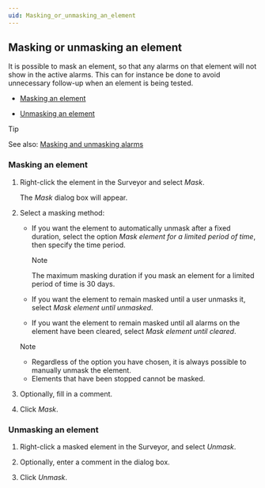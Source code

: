 ```yaml
---
uid: Masking_or_unmasking_an_element
---
```


## Masking or unmasking an element

It is possible to mask an element, so that any alarms on that element will not show in the active alarms. This can for instance be done to avoid unnecessary follow-up when an element is being tested.

- [Masking an element](#masking-an-element)

- [Unmasking an element](#unmasking-an-element)

> [!TIP]
> See also:
> [Masking and unmasking alarms](../alarms/Masking_and_unmasking_alarms.md)

### Masking an element

1. Right-click the element in the Surveyor and select *Mask*.

    The *Mask* dialog box will appear.

2. Select a masking method:

    - If you want the element to automatically unmask after a fixed duration, select the option *Mask element for a limited period of time*, then specify the time period.

        > [!NOTE]
        > The maximum masking duration if you mask an element for a limited period of time is 30 days.

    - If you want the element to remain masked until a user unmasks it, select *Mask element until unmasked*.

    - If you want the element to remain masked until all alarms on the element have been cleared, select *Mask element until cleared*.

    > [!NOTE]
    > - Regardless of the option you have chosen, it is always possible to manually unmask the element.
    > - Elements that have been stopped cannot be masked.

3. Optionally, fill in a comment.

4. Click *Mask*.

### Unmasking an element

1. Right-click a masked element in the Surveyor, and select *Unmask*.

2. Optionally, enter a comment in the dialog box.

3. Click *Unmask*.
